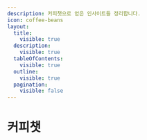 ```yaml
---
description: 커피챗으로 얻은 인사이트들 정리합니다.
icon: coffee-beans
layout:
  title:
    visible: true
  description:
    visible: true
  tableOfContents:
    visible: true
  outline:
    visible: true
  pagination:
    visible: false
---
```


# 커피챗

